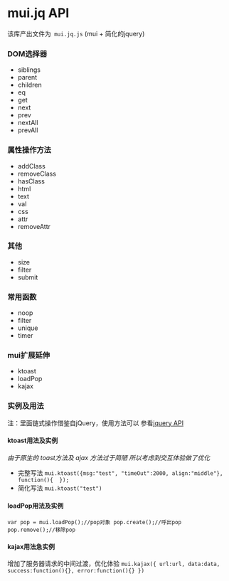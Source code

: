 mui.jq API 
==========

 该库产出文件为``` mui.jq.js``` (mui + 简化的jquery)

### DOM选择器 ###

- siblings
- parent
- children
- eq
- get
- next
- prev
- nextAll
- prevAll

### 属性操作方法 ###

- addClass
- removeClass
- hasClass
- html
- text
- val
- css
- attr
- removeAttr

### 其他 ###

- size
- filter
- submit

### 常用函数 ###

- noop
- filter
- unique
- timer
### mui扩展延伸 ###
- ktoast 
- loadPop
- kajax
### 实例及用法 ###
注：里面链式操作借鉴自jQuery，使用方法可以 参看[jquery API](http://jquery.cuishifeng.cn/)

#### ktoast用法及实例 ####
_由于原生的 toast方法及 ajax 方法过于简陋 所以考虑到交互体验做了优化_

- 完整写法
`mui.ktoast({msg:"test", "timeOut":2000, align:"middle"}, function(){  });`
- 简化写法
`mui.ktoast("test")`
 
#### loadPop用法及实例 ####
`var pop = mui.loadPop();//pop对象
pop.create();//呼出pop
pop.remove();//移除pop`
 
#### kajax用法急实例 ####
增加了服务器请求的中间过渡，优化体验
`mui.kajax({
url:url,
data:data,
success:function(){},
error:function(){}
})`
